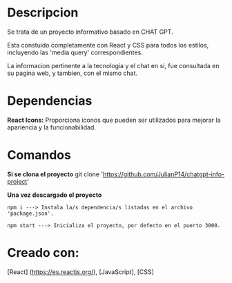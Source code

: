 # Descripcion
Se trata de un proyecto informativo basado en CHAT GPT. 

Esta constuido completamente con React y CSS para todos los estilos, incluyendo las 'media query' correspondientes.

La informacion pertinente a la tecnologia y el chat en si, fue consultada en su pagina web, y tambien, con el mismo chat.

# Dependencias
**React Icons:**
Proporciona iconos que pueden ser utilizados para mejorar la apariencia y la funcionabilidad.

# Comandos
**Si se clona el proyecto**
    git clone 'https://github.com/JulianP14/chatgpt-info-project'

**Una vez descargado el proyecto**

    npm i ---> Instala la/s dependencia/s listadas en el archivo 'package.json'.

    npm start ---> Inicializa el proyecto, por defecto en el puerto 3000.

# Creado con:
[React] (https://es.reactjs.org/),
[JavaScript],
[CSS]
